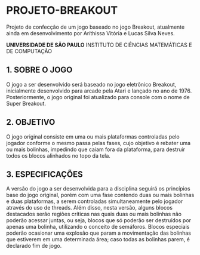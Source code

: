 # PROJETO-BREAKOUT
Projeto de confecção de um jogo baseado no jogo Breakout, atualmente ainda em desenvolvimento por Aríthissa Vitória e Lucas Silva Neves.

**UNIVERSIDADE DE SÃO PAULO**
INSTITUTO DE CIÊNCIAS MATEMÁTICAS E DE COMPUTAÇÃO


## 1. SOBRE O JOGO

O jogo a ser desenvolvido será baseado no jogo eletrônico Breakout, inicialmente desenvolvido para arcade pela Atari e lançado no ano de 1976. Posteriormente, o jogo original foi atualizado para console com o nome de Super Breakout.


## 2. OBJETIVO

O jogo original consiste em uma ou mais plataformas controladas pelo jogador conforme o mesmo passa pelas fases, cujo objetivo é rebater uma ou mais bolinhas, impedindo que caiam fora da plataforma, para destruir todos os blocos alinhados no topo da tela.


## 3. ESPECIFICAÇÕES

A versão do jogo a ser desenvolvida para a disciplina seguirá os princípios base do jogo original, porém com uma fase contendo duas ou mais bolinhas e duas plataformas, a serem controladas simultaneamente pelo jogador através do uso de threads. Além disso, nesta versão, alguns blocos destacados serão regiões críticas nas quais duas ou mais bolinhas não poderão acessar juntas, ou seja, blocos que só poderão ser destruídos por apenas uma bolinha, utilizando o conceito de semáforos. Blocos especiais poderão ocasionar uma explosão que param a movimentação das bolinhas que estiverem em uma determinada área; caso todas as bolinhas parem, é declarado fim de jogo.


